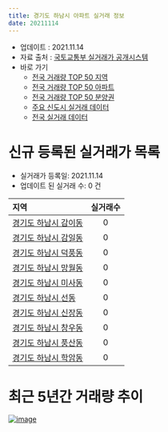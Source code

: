 ```yaml
---
title: 경기도 하남시 아파트 실거래 정보
date: 20211114
---
```


* 업데이트 : 2021.11.14
* 자료 출처 : [국토교통부 실거래가 공개시스템](http://rt.molit.go.kr)
* 바로 가기
    * [전국 거래량 TOP 50 지역](https://apt-info.github.io/apt-trade-info/tr)
    * [전국 거래량 TOP 50 아파트](https://apt-info.github.io/apt-trade-info/ta)
    * [전국 거래량 TOP 50 분양권](https://apt-info.github.io/apt-trade-info/tb)
    * [주요 신도시 실거래 데이터](https://apt-info.github.io/apt-trade-info/newtown)
    * [전국 실거래 데이터](https://apt-info.github.io/apt-trade-info/all)



<script async src="https://pagead2.googlesyndication.com/pagead/js/adsbygoogle.js"></script>
<!-- 기본광고 -->
<ins class="adsbygoogle"
     style="display:block"
     data-ad-client="ca-pub-1142216861245946"
     data-ad-slot="4805727019"
     data-ad-format="auto"
     data-full-width-responsive="true"></ins>
<script>
     (adsbygoogle = window.adsbygoogle || []).push({});
</script>


# 신규 등록된 실거래가 목록

* 실거래가 등록일: 2021.11.14
* 업데이트 된 실거래 수: 0 건


|지역|실거래수|
|:---|:---:|
|[경기도 하남시 감이동](https://apt-info.github.io/apt-trade-info/r3643)|0|
|[경기도 하남시 감일동](https://apt-info.github.io/apt-trade-info/r3601)|0|
|[경기도 하남시 덕풍동](https://apt-info.github.io/apt-trade-info/r1094)|0|
|[경기도 하남시 망월동](https://apt-info.github.io/apt-trade-info/r3333)|0|
|[경기도 하남시 미사동](https://apt-info.github.io/apt-trade-info/r3658)|0|
|[경기도 하남시 선동](https://apt-info.github.io/apt-trade-info/r3334)|0|
|[경기도 하남시 신장동](https://apt-info.github.io/apt-trade-info/r1093)|0|
|[경기도 하남시 창우동](https://apt-info.github.io/apt-trade-info/r1092)|0|
|[경기도 하남시 풍산동](https://apt-info.github.io/apt-trade-info/r3380)|0|
|[경기도 하남시 학암동](https://apt-info.github.io/apt-trade-info/r3335)|0|



<script async src="https://pagead2.googlesyndication.com/pagead/js/adsbygoogle.js"></script>
<!-- 기본광고 -->
<ins class="adsbygoogle"
     style="display:block"
     data-ad-client="ca-pub-1142216861245946"
     data-ad-slot="4805727019"
     data-ad-format="auto"
     data-full-width-responsive="true"></ins>
<script>
     (adsbygoogle = window.adsbygoogle || []).push({});
</script>


# 최근 5년간 거래량 추이


<div style="width:100%;">
    <canvas id="deal_progress" height="200"></canvas>
</div>

<script>
new Chart(document.getElementById("deal_progress"), {
    type: 'line',
    data: {
        labels: ['16.01','16.02','16.03','16.04','16.05','16.06','16.07','16.08','16.09','16.10','16.11','16.12','17.01','17.02','17.03','17.04','17.05','17.06','17.07','17.08','17.09','17.10','17.11','17.12','18.01','18.02','18.03','18.04','18.05','18.06','18.07','18.08','18.09','18.10','18.11','18.12','19.01','19.02','19.03','19.04','19.05','19.06','19.07','19.08','19.09','19.10','19.11','19.12','20.01','20.02','20.03','20.04','20.05','20.06','20.07','20.08','20.09','20.10','20.11','20.12','21.01','21.02','21.03','21.04','21.05','21.06','21.07','21.08','21.09','21.10','21.11'],
        datasets: [{
            label: '매매/분양권',
            data: [187,230,367,434,372,421,420,515,506,416,158,265,204,212,251,294,457,516,588,544,493,359,363,302,415,447,375,154,163,222,282,664,406,156,67,84,74,67,102,111,172,221,286,285,219,464,564,409,257,354,171,104,226,716,438,234,173,190,258,435,434,191,200,139,277,170,318,311,241,150,6],
            borderColor: "rgba(66, 133, 243, 1)",
            backgroundColor: "rgba(66, 133, 243, 0.05)",
            borderWidth: 1,
            pointRadius: 0,
            fill: false,
            lineTension: 0
        },{
            label: '전/월세',
            data: [370,380,376,381,290,545,533,673,496,422,334,290,348,374,423,314,337,405,342,289,383,277,328,284,389,394,450,327,328,407,443,493,565,567,722,630,715,484,642,468,444,546,475,563,695,554,945,746,411,685,754,489,530,828,702,516,532,504,559,598,964,751,750,472,593,679,677,676,630,679,194],
            borderColor: "rgba(255, 90, 0, 1)",
            backgroundColor: "rgba(255, 90, 0, 0.05)",
            borderWidth: 1,
            pointRadius: 0,
            fill: false,
            lineTension: 0
        },{
            label: '합계',
            data: [557,610,743,815,662,966,953,1188,1002,838,492,555,552,586,674,608,794,921,930,833,876,636,691,586,804,841,825,481,491,629,725,1157,971,723,789,714,789,551,744,579,616,767,761,848,914,1018,1509,1155,668,1039,925,593,756,1544,1140,750,705,694,817,1033,1398,942,950,611,870,849,995,987,871,829,200],
            borderColor: "rgba(0, 0, 0, 1)",
            backgroundColor: "rgba(0, 0, 0, 0.03)",
            borderWidth: 0.1,
            pointRadius: 0,
            fill: true,
            lineTension: 0
        }
        ]
    },
    options: {
        responsive: true,
        title: {
            display: false
        },
        tooltips: {
            mode: 'index',
            intersect: false
        },
        hover: {
            mode: 'nearest',
            intersect: true
        },
        scales: {
            xAxes: [{
                display: true,
                scaleLabel: {
                    display: true,
                    labelString: '년/월'
                }
            }],
            yAxes: [{
                display: true,
                ticks: {
                    suggestedMin: 0,
                },
                scaleLabel: {
                    display: true,
                    labelString: '실거래 수'
                }
            }]
        }
    }
});

</script>


[![image](https://apt-info.github.io/images/2020-01-03-apt-trade-info/1024x500.png)](https://play.google.com/store/apps/details?id=com.aptinfo.apttradeinfo)


